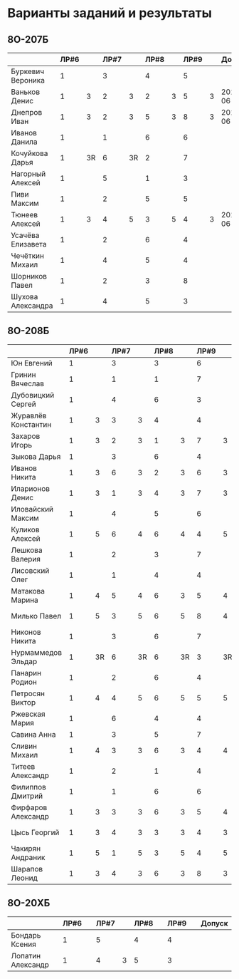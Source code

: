 # Варианты заданий и результаты

## 8О-207Б
|                     | ЛР#6 |   | ЛР#7 |   | ЛР#8 |   | ЛР#9 |   |   Допуск   |
|---------------------|------|---|------|---|------|---|------|---|------------|
| Буркевич Вероника   |  1   |   |  3   |   |  4   |   |  5   |   |            |
| Ваньков Денис       |  1   | 3 |  2   | 3 |  2   | 3 |  5   | 3 | 2019-06-15 |
| Днепров Иван        |  1   | 3 |  2   | 3 |  5   | 3 |  8   | 3 | 2019-06-15 |
| Иванов Данила       |  1   |   |  1   |   |  6   |   |  6   |   |            |
| Кочуйкова Дарья     |  1   | 3R|  6   | 3R|  2   |   |  7   |   |            |
| Нагорный Алексей    |  1   |   |  5   |   |  1   |   |  3   |   |            |
| Пиви Максим         |  1   |   |  2   |   |  5   |   |  5   |   |            |
| Тюнеев Алексей      |  1   | 3 |  4   | 5 |  3   | 5 |  4   | 3 | 2019-06-15 |
| Усачёва Елизавета   |  1   |   |  2   |   |  6   |   |  4   |   |            |
| Чечёткин Михаил     |  1   |   |  4   |   |  5   |   |  4   |   |            |
| Шорников Павел      |  1   |   |  2   |   |  3   |   |  8   |   |            |
| Шухова Александра   |  1   |   |  4   |   |  5   |   |  3   |   |            |

## 8О-208Б
|                     | ЛР#6 |   | ЛР#7 |   | ЛР#8 |   | ЛР#9 |   |   Допуск   |
|---------------------|------|---|------|---|------|---|------|---|------------|
| Юн Евгений          |  1   |   |  3   |   |  3   |   |  6   |   |            |
| Гринин Вячеслав     |  1   |   |  1   |   |  1   |   |  7   |   |            |
| Дубовицкий Сергей   |  1   |   |  4   |   |  6   |   |  3   |   |            |
| Журавлёв Константин |  1   | 3 |  3   | 3 |  4   |   |  4   |   |            |
| Захаров Игорь       |  1   | 3 |  2   | 3 |  1   | 3 |  7   | 3 | 2019-11-12 |
| Зыкова Дарья        |  1   |   |  3   |   |  6   |   |  4   |   |            |
| Иванов Никита       |  1   | 3 |  6   | 3 |  2   | 3 |  6   | 3 |            |
| Иларионов Денис     |  1   | 3 |  1   | 3 |  4   | 3 |  7   | 3 | 2019-12-05 |
| Иловайский Максим   |  1   |   |  4   |   |  5   |   |  6   |   |            |
| Куликов Алексей     |  1   | 5 |  6   | 4 |  6   | 4 |  4   | 5 | 2019-05-11 |
| Лешкова Валерия     |  1   |   |  2   |   |  3   |   |  7   |   |            |
| Лисовский Олег      |  1   |   |  1   |   |  4   |   |  4   |   |            |
| Матакова Марина     |  1   | 4 |  5   | 4 |  6   | 3 |  5   | 4 | 2019-05-25 |
| Милько Павел        |  1   | 5 |  3   | 5 |  6   | 5 |  8   | 4 | 2019-06-15 |
| Никонов Никита      |  1   |   |  3   |   |  6   |   |  7   |   |            |
| Нурмаммедов Эльдар  |  1   | 3R|  6   | 3R|  6   | 3R|  3   | 3R|            |
| Панарин Родион      |  1   |   |  2   |   |  6   |   |  4   |   |            |
| Петросян Виктор     |  1   | 4 |  4   | 5 |  6   | 5 |  5   | 5 | 2019-05-05 |
| Ржевская Мария      |  1   |   |  6   |   |  4   |   |  4   |   |            |
| Савина Анна         |  1   |   |  3   |   |  5   |   |  7   |   |            |
| Сливин Михаил       |  1   | 4 |  3   | 3 |  6   | 3 |  4   | 4 | 2019-06-18 |
| Титеев Александр    |  1   |   |  2   |   |  1   |   |  4   |   |            |
| Филиппов Дмитрий    |  1   |   |  1   |   |  6   |   |  6   |   |            |
| Фирфаров Александр  |  1   | 3 |  3   | 3 |  6   | 3 |  5   | 4 | 2019-05-25 |
| Цысь Георгий        |  1   | 3 |  4   | 3 |  3   | 3 |  4   | 3 | 2019-10-12 |
| Чакирян Андраник    |  1   | 5 |  1   | 5 |  3   | 5 |  4   | 5 | 2019-04-27 |
| Шарапов Леонид      |  1   | 3 |  4   | 3 |  6   | 3 |  8   | 3 | 2019-11-30 |

## 8О-20XБ
|                     | ЛР#6 |   | ЛР#7 |   | ЛР#8 |   | ЛР#9 |   |   Допуск   |
|---------------------|------|---|------|---|------|---|------|---|------------|
| Бондарь Ксения      |  1   |   |  5   |   |  4   |   |  4   |   |            |
| Лопатин Александр   |  1   |   |  4   | 3 |  5   |   |  3   |   |            |
